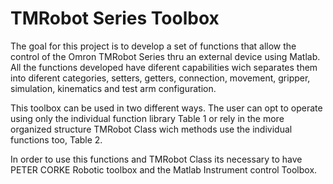 # TMRobot Series Toolbox

The goal for this project is to develop a set of functions that allow the control of the Omron TMRobot Series thru an external device using Matlab.
All the functions developed have diferent capabilities wich separates them into diferent categories, setters, getters, connection, movement, gripper, simulation, kinematics and test arm configuration.

This toolbox can be used in two different ways. The user can opt to operate using only the individual function library Table 1 or rely in the more organized structure TMRobot Class wich methods use the individual functions too, Table 2.

In order to use this functions and TMRobot Class its necessary to have PETER CORKE Robotic toolbox and the Matlab Instrument control Toolbox.  
